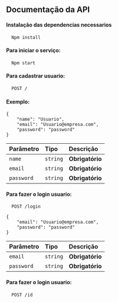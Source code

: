 ## Documentação da API

#### Instalação das dependencias necessarios

```http
  Npm install
```
#### Para iniciar o serviço:

```http
  Npm start
```
#### Para cadastrar usuario:

```http
  POST /
```
#### Exemplo:

```http
{
    "name": "Usuario",
    "email": "Usuario@empresa.com",
    "password": "password"
}
```

| Parâmetro   | Tipo       | Descrição  |
| :---------- | :--------- | :--------- |
| `name` | `string` | **Obrigatório**
| `email` | `string` | **Obrigatório**
| `password` | `string` | **Obrigatório**


#### Para fazer o login usuario:

```http
  POST /login
```
```http
{
    "email": "Usuario@empresa.com",
    "password": "password"
}
```
| Parâmetro   | Tipo       | Descrição  |
| :---------- | :--------- | :--------- |
| `email` | `string` | **Obrigatório**
| `password` | `string` | **Obrigatório**

#### Para fazer o login usuario:

```http
  POST /id
```
```http
